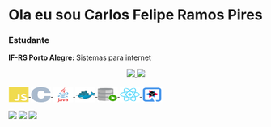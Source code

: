 
<div >
  <H1>Ola eu sou Carlos Felipe Ramos Pires</H1>
  <h3>Estudante</h2>
  <p><b>IF-RS Porto Alegre: </b> Sistemas para internet</p>
</div>
<div align="center">
  
  <a href="https://github.com/carlosfpr01">
  <img height="145em" src="https://github-readme-stats.vercel.app/api?username=carlosfpr01&show_icons=true&theme=dark&include_all_commits=true&count_private=true"/>
  <img height="145em" src="https://github-readme-stats.vercel.app/api/top-langs/?username=carlosfpr01&layout=compact&langs_count=7&theme=dark"/>
</div>
<div style="display: inline_block"><br>
  <img align="center" alt="Felipe-Js" height="30" width="40" src="https://raw.githubusercontent.com/devicons/devicon/master/icons/javascript/javascript-plain.svg">
  <img align="center" alt="Felipe-C" height="30" width="40" src="https://raw.githubusercontent.com/devicons/devicon/master/icons/c/c-original.svg">
  <img align="center" alt="Felipe-C" height="30" width="40" src="https://github.com/devicons/devicon/blob/master/icons/java/java-original-wordmark.svg">
  <img align="center" alt="Felipe-C" height="30" width="40" src="https://github.com/devicons/devicon/blob/master/icons/docker/docker-original.svg">
  <img align="center" alt="Felipe-C" height="30" width="40" src="https://github.com/devicons/devicon/blob/master/icons/sqldeveloper/sqldeveloper-original.svg">
  <img align="center" alt="Felipe-C" height="30" width="40" src="https://github.com/devicons/devicon/blob/master/icons/react/react-original.svg">
  <img align="center" alt="Felipe-C" height="30" width="40" src="https://github.com/devicons/devicon/blob/master/icons/quarkus/quarkus-original.svg">
</div>
<br>
<div> 
  <a href="https://www.instagram.com/carlos_fp16/" target="_blank"><img src="https://img.shields.io/badge/-Instagram-%23E4405F?style=for-the-badge&logo=instagram&logoColor=white" target="_blank"></a> 
  <a href = "mailto:cfrpires@gmail.com"><img src="https://img.shields.io/badge/-Gmail-%23333?style=for-the-badge&logo=gmail&logoColor=white" target="_blank"></a>
  <a href="https://www.linkedin.com/in/carlos-felipe-ramos-pires-6bb064194/" target="_blank"><img src="https://img.shields.io/badge/-LinkedIn-%230077B5?style=for-the-badge&logo=linkedin&logoColor=white" target="_blank"></a> 
 
</div>
